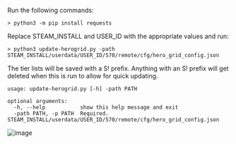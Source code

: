 Run the following commands:

```> python3 -m pip install requests```

Replace STEAM_INSTALL and USER_ID with the appropriate values and run:

```> python3 update-herogrid.py -path STEAM_INSTALL/userdata/USER_ID/570/remote/cfg/hero_grid_config.json```

The tier lists will be saved with a S! prefix. Anything with an S! prefix will get deleted when this is run to allow for quick updating.

```
usage: update-herogrid.py [-h] -path PATH

optional arguments:
  -h, --help           show this help message and exit
  -path PATH, -p PATH  Required. STEAM_INSTALL/userdata/USER_ID/570/remote/cfg/hero_grid_config.json
```

![image](https://user-images.githubusercontent.com/6697473/94150156-6b4f2d80-fe3e-11ea-9226-9ac26a25ea7e.png)